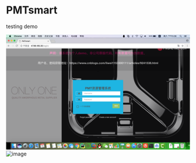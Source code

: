 # PMTsmart
testing demo

![image](https://github.com/Elegant23435/PMTsmart/raw/master/readmeimgs/1.png)
![image](https://github.com/Elegant23435/PMTsmart/readmeimgs/2.png)
